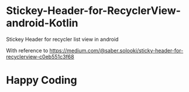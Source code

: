 # Stickey-Header-for-RecyclerView-android-Kotlin

Stickey Header for recycler list view in android
 
With reference to https://medium.com/@saber.solooki/sticky-header-for-recyclerview-c0eb551c3f68

# Happy Coding

